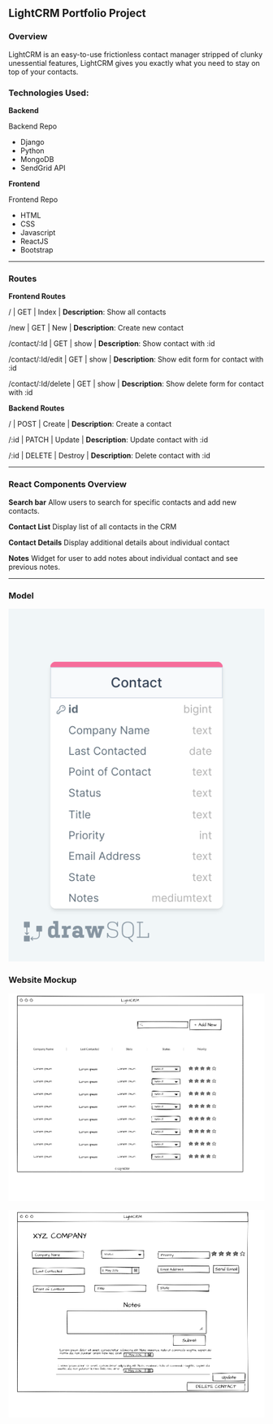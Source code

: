## LightCRM Portfolio Project

### Overview

LightCRM is an easy-to-use frictionless contact manager stripped of clunky unessential features, LightCRM gives you exactly what you need to stay on top of your contacts.

### Technologies Used:

**Backend**

Backend Repo

- Django
- Python
- MongoDB
- SendGrid API

**Frontend**

Frontend Repo

- HTML
- CSS
- Javascript
- ReactJS
- Bootstrap

---

### Routes

**Frontend Routes**

/ | GET | Index | **Description**: Show all contacts

/new | GET | New | **Description**: Create new contact

/contact/:Id | GET | show | **Description**: Show contact with :id

/contact/:Id/edit | GET | show | **Description**: Show edit form for contact with :id

/contact/:Id/delete | GET | show | **Description**: Show delete form for contact with :id

**Backend Routes**

/ | POST | Create | **Description**: Create a contact

/:id | PATCH | Update | **Description**: Update contact with :id

/:id | DELETE | Destroy | **Description**: Delete contact with :id

---

### React Components Overview

**Search bar**
Allow users to search for specific contacts and add new contacts.

**Contact List**
Display list of all contacts in the CRM

**Contact Details**
Display additional details about individual contact

**Notes**
Widget for user to add notes about individual contact and see previous notes.

---

### Model

![Tux, SQL Model](./img/drawSQL.png)

### Website Mockup

![Tux, Index Page](./img/index.png)

![Tux, Show Page](./img/show.png)

